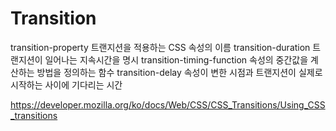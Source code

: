 # Transition

transition-property  트랜지션을 적용하는 CSS 속성의 이름
transition-duration  트랜지션이 일어나는 지속시간을 명시
transition-timing-function  속성의 중간값을 계산하는 방법을 정의하는 함수
transition-delay  속성이 변한 시점과 트랜지션이 실제로 시작하는 사이에 기다리는 시간


<https://developer.mozilla.org/ko/docs/Web/CSS/CSS_Transitions/Using_CSS_transitions>